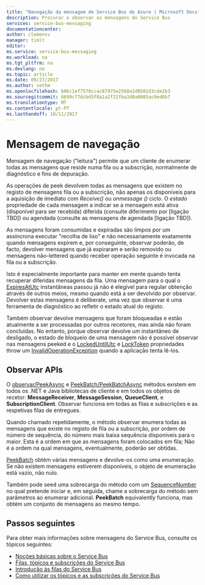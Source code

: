 ```yaml
---
title: "Navegação da mensagem de Service Bus do Azure | Microsoft Docs"
description: Procurar e observar as mensagens do Service Bus
services: service-bus-messaging
documentationcenter: 
author: clemensv
manager: timlt
editor: 
ms.service: service-bus-messaging
ms.workload: na
ms.tgt_pltfrm: na
ms.devlang: na
ms.topic: article
ms.date: 09/27/2017
ms.author: sethm
ms.openlocfilehash: b0bc1ef7570ccac07975e2560a1d0501d3cde2b3
ms.sourcegitcommit: 6699c77dcbd5f8a1a2f21fba3d0a0005ac9ed6b7
ms.translationtype: MT
ms.contentlocale: pt-PT
ms.lasthandoff: 10/11/2017
---
```

# <a name="message-browsing"></a>Mensagem de navegação

Mensagem de navegação ("leitura") permite que um cliente de enumerar todas as mensagens que reside numa fila ou a subscrição, normalmente de diagnóstico e fins de depuração.

As operações de peek devolvem todas as mensagens que existem no registo de mensagens fila ou a subscrição, não apenas os disponíveis para a aquisição de imediato com *Receive()* ou *onmessage ()* ciclo. O *estado* propriedade de cada mensagem a indicar se a mensagem está ativa (disponível para ser recebida) diferida (consulte diferimento por [ligação TBD]) ou agendada (consulte as mensagens de agendada [ligação TBD]).

As mensagens foram consumidas e expiradas são limpos por um assíncrona executar "recolha de lixo" e não necessariamente exatamente quando mensagens expirem e, por conseguinte, observar poderão, de facto, devolver mensagens que já expiraram e serão removido ou mensagens não-lettered quando receber operação seguinte é invocada na fila ou a subscrição.

Isto é especialmente importante para manter em mente quando tenta recuperar diferidas mensagens da fila. Uma mensagem para o qual o [ExpiresAtUtc](/dotnet/api/microsoft.azure.servicebus.message.expiresatutc#Microsoft_Azure_ServiceBus_Message_ExpiresAtUtc) instantâneas passou já não é elegível para regular obtenção através de outros meios, mesmo quando está a ser devolvido por observar. Devolver estas mensagens é deliberate, uma vez que observar é uma ferramenta de diagnóstico ao refletir o estado atual do registo.

Também observar devolve mensagens que foram bloqueadas e estão atualmente a ser processadas por outros recetores, mas ainda não foram concluídas. No entanto, porque observar devolve um instantâneo de desligado, o estado de bloqueio de uma mensagem não é possível observar nas mensagens peeked e o [LockedUntilUtc](/dotnet/api/microsoft.azure.servicebus.core.messagereceiver.lockeduntilutc#Microsoft_Azure_ServiceBus_Core_MessageReceiver_LockedUntilUtc) e [LockToken](/dotnet/api/microsoft.azure.servicebus.message.systempropertiescollection.locktoken#Microsoft_Azure_ServiceBus_Message_SystemPropertiesCollection_LockToken) propriedades throw um [ InvalidOperationException](/dotnet/api/system.invalidoperationexception) quando a aplicação tenta lê-los.

## <a name="peek-apis"></a>Observar APIs

O [observar/PeekAsync](/dotnet/api/microsoft.azure.servicebus.core.messagereceiver.peekasync#Microsoft_Azure_ServiceBus_Core_MessageReceiver_PeekAsync) e [PeekBatch/PeekBatchAsync](/dotnet/api/microsoft.servicebus.messaging.queueclient.peekbatchasync#Microsoft_ServiceBus_Messaging_QueueClient_PeekBatchAsync_System_Int64_System_Int32_) métodos existem em todos os .NET e Java bibliotecas de cliente e em todos os objetos de recetor: **MessageReceiver**, **MessageSession**, **QueueClient**, e **SubscriptionClient**. Observar funciona em todas as filas e subscrições e as respetivas filas de entregues.

Quando chamado repetidamente, o método observar enumera todas as mensagens que existe no registo de fila ou a subscrição, por ordem de número de sequência, do número mais baixa sequência disponíveis para o maior. Esta é a ordem em que as mensagens foram colocados em fila; Não é a ordem na qual mensagens, eventualmente, poderão ser obtidas.

[PeekBatch](/dotnet/api/microsoft.servicebus.messaging.queueclient.peekbatch#Microsoft_ServiceBus_Messaging_QueueClient_PeekBatch_System_Int32_) obtém várias mensagens e devolve-os como uma enumeração. Se não existem mensagens estiverem disponíveis, o objeto de enumeração está vazio, não nulo.

Também pode seed uma sobrecarga do método com um [SequenceNumber](/dotnet/api/microsoft.azure.servicebus.message.systempropertiescollection.sequencenumber#Microsoft_Azure_ServiceBus_Message_SystemPropertiesCollection_SequenceNumber) no qual pretende iniciar e, em seguida, chame a sobrecarga do método sem parâmetros ao enumerar adicional. **PeekBatch** equivalently funciona, mas obtém um conjunto de mensagens ao mesmo tempo.

## <a name="next-steps"></a>Passos seguintes

Para obter mais informações sobre mensagens do Service Bus, consulte os tópicos seguintes:

* [Noções básicas sobre o Service Bus](service-bus-fundamentals-hybrid-solutions.md)
* [Filas, tópicos e subscrições do Service Bus](service-bus-queues-topics-subscriptions.md)
* [Introdução às filas do Service Bus](service-bus-dotnet-get-started-with-queues.md)
* [Como utilizar os tópicos e as subscrições do Service Bus](service-bus-dotnet-how-to-use-topics-subscriptions.md)